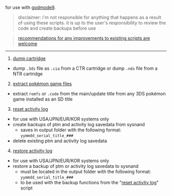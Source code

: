 for use with [godmode9](https://github.com/d0k3/GodMode9).

> disclaimer: i'm not responsible for anything that happens as a result of using these scripts. it is up to the user's responsibility to review the code and create backups before use

> [recommendations for any improvements to existing scripts are welcome](https://github.com/zweilous/gm9scripts/issues)

---

1. [dump cartridge](gm9/scripts/dump%20cartridge.gm9)
  - dump `.3ds` file as `.cia` from a CTR cartridge or dump `.nds` file from a NTR cartridge
2. [extract pokémon game files](gm9/scripts/extract%20pokemon%20game%20files.gm9)
  - extract `romfs` or `.code` from the main/update title from any 3DS pokémon game installed as an SD title
3. [reset activity log](gm9/scripts/reset%20activity%20log.gm9)
  - for use with USA/JPN/EUR/KOR systems only
  - create backups of ptm and activity log savedata from sysnand
    - saves in output folder with the following format: `yymmdd_serial_title_###`
  - delete existing ptm and activity log savedata
4. [restore activity log](gm9/scripts/restore%20activity%20log.gm9)
  - for use with USA/JPN/EUR/KOR systems only
  - restore a backup of ptm or activity log savedata to sysnand
    - must be located in the output folder with the following format: `yymmdd_serial_title_###`
    - to be used with the backup functions from the "[reset activity log](gm9/scripts/reset%20activity%20log.gm9)" script
